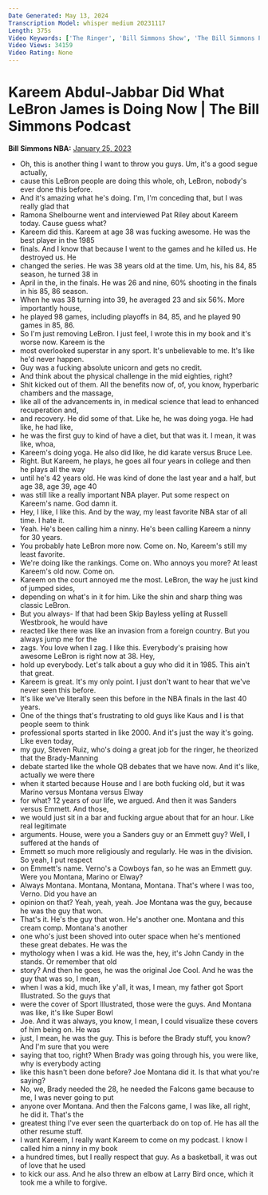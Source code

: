 ```yaml
---
Date Generated: May 13, 2024
Transcription Model: whisper medium 20231117
Length: 375s
Video Keywords: ['The Ringer', 'Bill Simmons Show', 'The Bill Simmons Podcast', 'Bill Simmons', 'Bill Simmons NBA', 'Bill Simmons Celtics', 'Chris Vernon', 'Joe House', 'Spotify Podcast', 'Los Angeles Lakers', 'LeBron James', 'Kareem Abdul-Jabbar', 'Lakers Basketball', 'NBA', 'NBA News', 'NBA Story', 'Boston Celtics', 'Celtics Basketball', 'Lakers Trade', 'Larry Bird']
Video Views: 34159
Video Rating: None
---
```


# Kareem Abdul-Jabbar Did What LeBron James is Doing Now | The Bill Simmons Podcast
**Bill Simmons NBA:** [January 25, 2023](https://www.youtube.com/watch?v=Fze96de1JTo)
*  Oh, this is another thing I want to throw you guys. Um, it's a good segue actually,
*  cause this LeBron people are doing this whole, oh, LeBron, nobody's ever done this before.
*  And it's amazing what he's doing. I'm, I'm conceding that, but I was really glad that
*  Ramona Shelbourne went and interviewed Pat Riley about Kareem today. Cause guess what?
*  Kareem did this. Kareem at age 38 was fucking awesome. He was the best player in the 1985
*  finals. And I know that because I went to the games and he killed us. He destroyed us. He
*  changed the series. He was 38 years old at the time. Um, his, his 84, 85 season, he turned 38 in
*  April in the, in the finals. He was 26 and nine, 60% shooting in the finals in his 85, 86 season.
*  When he was 38 turning into 39, he averaged 23 and six 56%. More importantly house,
*  he played 98 games, including playoffs in 84, 85, and he played 90 games in 85, 86.
*  So I'm just removing LeBron. I just feel, I wrote this in my book and it's worse now. Kareem is the
*  most overlooked superstar in any sport. It's unbelievable to me. It's like he'd never happen.
*  Guy was a fucking absolute unicorn and gets no credit.
*  And think about the physical challenge in the mid eighties, right?
*  Shit kicked out of them. All the benefits now of, of, you know, hyperbaric chambers and the massage,
*  like all of the advancements in, in medical science that lead to enhanced recuperation and,
*  and recovery. He did some of that. Like he, he was doing yoga. He had like, he had like,
*  he was the first guy to kind of have a diet, but that was it. I mean, it was like, whoa,
*  Kareem's doing yoga. He also did like, he did karate versus Bruce Lee.
*  Right. But Kareem, he plays, he goes all four years in college and then he plays all the way
*  until he's 42 years old. He was kind of done the last year and a half, but age 38, age 39, age 40
*  was still like a really important NBA player. Put some respect on Kareem's name. God damn it.
*  Hey, I like, I like this. And by the way, my least favorite NBA star of all time. I hate it.
*  Yeah. He's been calling him a ninny. He's been calling Kareem a ninny for 30 years.
*  You probably hate LeBron more now. Come on. No, Kareem's still my least favorite.
*  We're doing like the rankings. Come on. Who annoys you more? At least Kareem's old now. Come on.
*  Kareem on the court annoyed me the most. LeBron, the way he just kind of jumped sides,
*  depending on what's in it for him. Like the shin and sharp thing was classic LeBron.
*  But you always- If that had been Skip Bayless yelling at Russell Westbrook, he would have
*  reacted like there was like an invasion from a foreign country. But you always jump me for the
*  zags. You love when I zag. I like this. Everybody's praising how awesome LeBron is right now at 38. Hey,
*  hold up everybody. Let's talk about a guy who did it in 1985. This ain't that great.
*  Kareem is great. It's my only point. I just don't want to hear that we've never seen this before.
*  It's like we've literally seen this before in the NBA finals in the last 40 years.
*  One of the things that's frustrating to old guys like Kaus and I is that people seem to think
*  professional sports started in like 2000. And it's just the way it's going. Like even today,
*  my guy, Steven Ruiz, who's doing a great job for the ringer, he theorized that the Brady-Manning
*  debate started like the whole QB debates that we have now. And it's like, actually we were there
*  when it started because House and I are both fucking old, but it was Marino versus Montana versus Elway
*  for what? 12 years of our life, we argued. And then it was Sanders versus Emmett. And those,
*  we would just sit in a bar and fucking argue about that for an hour. Like real legitimate
*  arguments. House, were you a Sanders guy or an Emmett guy? Well, I suffered at the hands of
*  Emmett so much more religiously and regularly. He was in the division. So yeah, I put respect
*  on Emmett's name. Verno's a Cowboys fan, so he was an Emmett guy. Were you Montana, Marino or Elway?
*  Always Montana. Montana, Montana, Montana. That's where I was too, Verno. Did you have an
*  opinion on that? Yeah, yeah, yeah. Joe Montana was the guy, because he was the guy that won.
*  That's it. He's the guy that won. He's another one. Montana and this cream comp. Montana's another
*  one who's just been shoved into outer space when he's mentioned these great debates. He was the
*  mythology when I was a kid. He was the, hey, it's John Candy in the stands. Or remember that old
*  story? And then he goes, he was the original Joe Cool. And he was the guy that was so, I mean,
*  when I was a kid, much like y'all, it was, I mean, my father got Sport Illustrated. So the guys that
*  were the cover of Sport Illustrated, those were the guys. And Montana was like, it's like Super Bowl
*  Joe. And it was always, you know, I mean, I could visualize these covers of him being on. He was
*  just, I mean, he was the guy. This is before the Brady stuff, you know? And I'm sure that you were
*  saying that too, right? When Brady was going through his, you were like, why is everybody acting
*  like this hasn't been done before? Joe Montana did it. Is that what you're saying?
*  No, we, Brady needed the 28, he needed the Falcons game because to me, I was never going to put
*  anyone over Montana. And then the Falcons game, I was like, all right, he did it. That's the
*  greatest thing I've ever seen the quarterback do on top of. He has all the other resume stuff.
*  I want Kareem, I really want Kareem to come on my podcast. I know I called him a ninny in my book
*  a hundred times, but I really respect that guy. As a basketball, it was out of love that he used
*  to kick our ass. And he also threw an elbow at Larry Bird once, which it took me a while to forgive.
